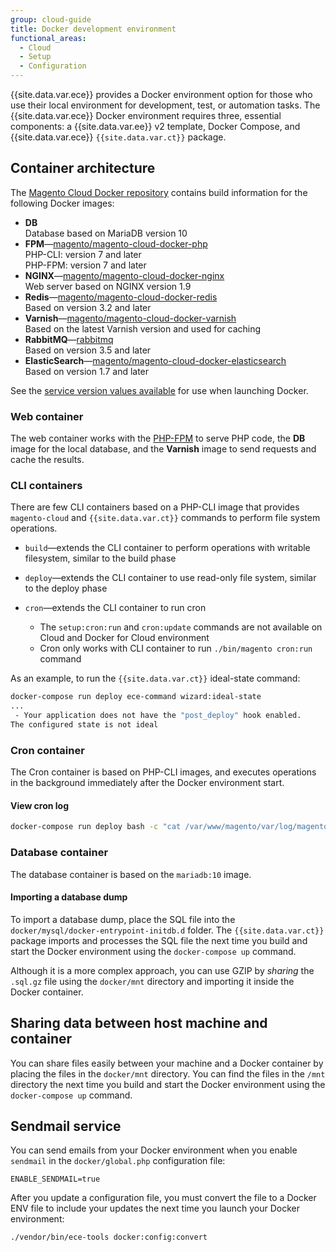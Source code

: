 ```yaml
---
group: cloud-guide
title: Docker development environment
functional_areas:
  - Cloud
  - Setup
  - Configuration
---
```


{{site.data.var.ece}} provides a Docker environment option for those who use their local environment for development, test, or automation tasks. The {{site.data.var.ece}} Docker environment requires three, essential components: a {{site.data.var.ee}} v2 template, Docker Compose, and {{site.data.var.ece}} `{{site.data.var.ct}}` package.

## Container architecture

The [Magento Cloud Docker repository](https://github.com/magento/magento-cloud-docker) contains build information for the following Docker images:

-  **DB**  
    Database based on MariaDB version 10
-  **FPM**—[magento/magento-cloud-docker-php](https://hub.docker.com/r/magento/magento-cloud-docker-php)  
    PHP-CLI: version 7 and later  
    PHP-FPM: version 7 and later  
-  **NGINX**—[magento/magento-cloud-docker-nginx](https://hub.docker.com/r/magento/magento-cloud-docker-nginx)  
    Web server based on NGINX version 1.9
-  **Redis**—[magento/magento-cloud-docker-redis](https://hub.docker.com/r/magento/magento-cloud-docker-redis)  
    Based on version 3.2 and later
-  **Varnish**—[magento/magento-cloud-docker-varnish](https://hub.docker.com/r/magento/magento-cloud-docker-varnish)  
    Based on the latest Varnish version and used for caching
-  **RabbitMQ**—[rabbitmq](https://hub.docker.com/_/rabbitmq)  
    Based on version 3.5 and later
-  **ElasticSearch**—[magento/magento-cloud-docker-elasticsearch](https://hub.docker.com/r/magento/magento-cloud-docker-elasticsearch)  
    Based on version 1.7 and later
    
See the [service version values available]({{page.baseurl}}/cloud/docker/docker-config.html) for use when launching Docker.

### Web container

The web container works with the [PHP-FPM](https://php-fpm.org) to serve PHP code, the **DB** image for the local database, and the **Varnish** image to send requests and cache the results.

### CLI containers

There are few CLI containers based on a PHP-CLI image that provides `magento-cloud` and `{{site.data.var.ct}}` commands to perform file system operations.

-  `build`—extends the CLI container to perform operations with writable filesystem, similar to the build phase
-  `deploy`—extends the CLI container to use read-only file system, similar to the deploy phase
-  `cron`—extends the CLI container to run cron

    -  The `setup:cron:run` and `cron:update` commands are not available on Cloud and Docker for Cloud environment
    -  Cron only works with CLI container to run `./bin/magento cron:run` command

As an example, to run the `{{site.data.var.ct}}` ideal-state command:

```bash
docker-compose run deploy ece-command wizard:ideal-state
...
 - Your application does not have the "post_deploy" hook enabled.
The configured state is not ideal
```

### Cron container

The Cron container is based on PHP-CLI images, and executes operations in the background immediately after the Docker environment start.

#### View cron log

```bash
docker-compose run deploy bash -c "cat /var/www/magento/var/log/magento.cron.log"
```

### Database container

The database container is based on the `mariadb:10` image.

#### Importing a database dump

To import a database dump, place the SQL file into the `docker/mysql/docker-entrypoint-initdb.d` folder. The `{{site.data.var.ct}}` package imports and processes the SQL file the next time you build and start the Docker environment using the `docker-compose up` command.

Although it is a more complex approach, you can use GZIP by _sharing_ the `.sql.gz` file using the `docker/mnt` directory and importing it inside the Docker container.

## Sharing data between host machine and container

You can share files easily between your machine and a Docker container by placing the files in the `docker/mnt` directory. You can find the files in the `/mnt` directory the next time you build and start the Docker environment using the `docker-compose up` command. 

## Sendmail service

You can send emails from your Docker environment when you enable `sendmail` in the `docker/global.php` configuration file:

```terminal
ENABLE_SENDMAIL=true
```

After you update a configuration file, you must convert the file to a Docker ENV file to include your updates the next time you launch your Docker environment:

```bash
./vendor/bin/ece-tools docker:config:convert
```
